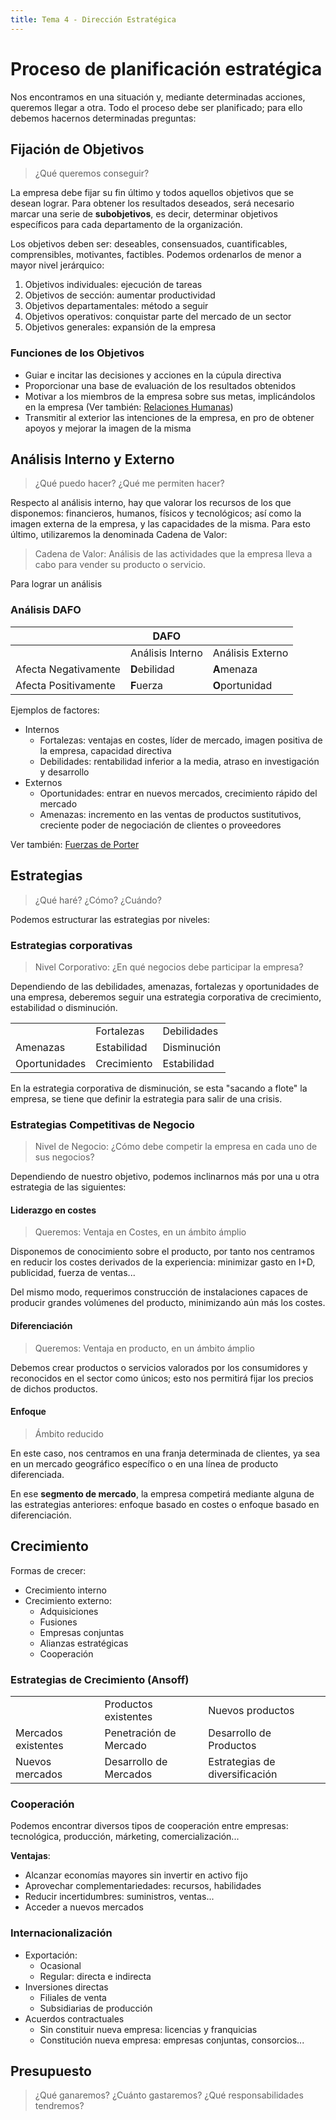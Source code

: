 ```yaml
---
title: Tema 4 - Dirección Estratégica
---
```


# Proceso de planificación estratégica

Nos encontramos en una situación y, mediante determinadas acciones, queremos llegar a otra. Todo el proceso debe ser planificado; para ello debemos hacernos determinadas preguntas:

## Fijación de Objetivos

> ¿Qué queremos conseguir?

La empresa debe fijar su fin último y todos aquellos objetivos que se desean lograr. Para obtener los resultados deseados, será necesario marcar una serie de **subobjetivos**, es decir, determinar objetivos específicos para cada departamento de la organización.

Los objetivos deben ser: deseables, consensuados, cuantificables, comprensibles, motivantes, factibles. Podemos ordenarlos de menor a mayor nivel jerárquico:

1. Objetivos individuales: ejecución de tareas
2. Objetivos de sección: aumentar productividad
3. Objetivos departamentales: método a seguir
4. Objetivos operativos: conquistar parte del mercado de un sector
5. Objetivos generales: expansión de la empresa

### Funciones de los Objetivos

* Guiar e incitar las decisiones y acciones en la cúpula directiva
* Proporcionar una base de evaluación de los resultados obtenidos
* Motivar a los miembros de la empresa sobre sus metas, implicándolos en la empresa (Ver también: [Relaciones Humanas](/gohp/tema-2#relaciones-humanas))
* Transmitir al exterior las intenciones de la empresa, en pro de obtener apoyos y mejorar la imagen de la misma


## Análisis Interno y Externo

> ¿Qué puedo hacer?
> ¿Qué me permiten hacer?

Respecto al análisis interno, hay que valorar los recursos de los que disponemos: financieros, humanos, físicos y tecnológicos; así como la imagen externa de la empresa, y las capacidades de la misma. Para esto último, utilizaremos la denominada Cadena de Valor:

> Cadena de Valor: Análisis de las actividades que la empresa lleva a cabo para vender su producto o servicio.

Para lograr un análisis

### Análisis DAFO

| | DAFO | |
---|---|---
| | Análisis Interno | Análisis Externo
Afecta Negativamente | **D**ebilidad | **A**menaza
Afecta Positivamente | **F**uerza | **O**portunidad

Ejemplos de factores:

* Internos
	* Fortalezas: ventajas en costes, líder de mercado, imagen positiva de la empresa, capacidad directiva
	* Debilidades: rentabilidad inferior a la media, atraso en investigación y desarrollo
* Externos
	* Oportunidades: entrar en nuevos mercados, crecimiento rápido del mercado
	* Amenazas: incremento en las ventas de productos sustitutivos, creciente poder de negociación de clientes o proveedores

Ver también: [Fuerzas de Porter](/gohp/tema-3#modelo-de-las-5-fuerzas-competitivas-de-porter)

## Estrategias

> ¿Qué haré? ¿Cómo? ¿Cuándo?

Podemos estructurar las estrategias por niveles:

### Estrategias corporativas

> Nivel Corporativo: ¿En qué negocios debe participar la empresa?

Dependiendo de las debilidades, amenazas, fortalezas y oportunidades de una empresa, deberemos seguir una estrategia corporativa de crecimiento, estabilidad o disminución.

| | | |
--- | --- | ---
| | Fortalezas | Debilidades
Amenazas | Estabilidad | Disminución
Oportunidades | Crecimiento | Estabilidad

En la estrategia corporativa de disminución, se esta "sacando a flote" la empresa, se tiene que definir la estrategia para salir de una crisis.

### Estrategias Competitivas de Negocio

> Nivel de Negocio: ¿Cómo debe competir la empresa en cada uno de sus negocios?

Dependiendo de nuestro objetivo, podemos inclinarnos más por una u otra estrategia de las siguientes:

#### Liderazgo en costes

> Queremos: Ventaja en Costes, en un ámbito ámplio

Disponemos de conocimiento sobre el producto, por tanto nos centramos en reducir los costes derivados de la experiencia: minimizar gasto en I+D, publicidad, fuerza de ventas...

Del mismo modo, requerimos construcción de instalaciones capaces de producir grandes volúmenes del producto, minimizando aún más los costes.

#### Diferenciación

> Queremos: Ventaja en producto, en un ámbito ámplio

Debemos crear productos o servicios valorados por los consumidores y reconocidos en el sector como únicos; esto nos permitirá fijar los precios de dichos productos.

#### Enfoque

> Ámbito reducido

En este caso, nos centramos en una franja determinada de clientes, ya sea en un mercado geográfico específico o en una línea de producto diferenciada.

En ese **segmento de mercado**, la empresa competirá mediante alguna de las estrategias anteriores: enfoque basado en costes o enfoque basado en diferenciación.

## Crecimiento

Formas de crecer:

* Crecimiento interno
* Crecimiento externo:
	* Adquisiciones
	* Fusiones
	* Empresas conjuntas
	* Alianzas estratégicas
	* Cooperación

### Estrategias de Crecimiento (Ansoff)

| | | |
--- | --- | ---
| | Productos existentes | Nuevos productos
Mercados existentes | Penetración de Mercado | Desarrollo de Productos
Nuevos mercados | Desarrollo de Mercados | Estrategias de diversificación

### Cooperación

Podemos encontrar diversos tipos de cooperación entre empresas: tecnológica, producción, márketing, comercialización...

**Ventajas**:

* Alcanzar economías mayores sin invertir en activo fijo
* Aprovechar complementariedades: recursos, habilidades
* Reducir incertidumbres: suministros, ventas...
* Acceder a nuevos mercados

### Internacionalización

* Exportación:
	* Ocasional
	* Regular: directa e indirecta
* Inversiones directas
	* Filiales de venta
	* Subsidiarias de producción
* Acuerdos contractuales
	* Sin constituir nueva empresa: licencias y franquicias
	* Constitución nueva empresa: empresas conjuntas, consorcios...

## Presupuesto

> ¿Qué ganaremos? ¿Cuánto gastaremos? ¿Qué responsabilidades tendremos?
